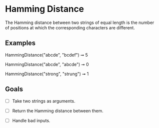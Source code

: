# Hamming Distance

The Hamming distance between two strings of equal length is the number of positions at which the corresponding characters are different.

## Examples

HammingDistance("abcde", "bcdef") ➞ 5

HammingDistance("abcde", "abcde") ➞ 0

HammingDistance("strong", "strung") ➞ 1

## Goals

- [ ] Take two strings as arguments.
- [ ] Return the Hamming distance between them.
- [ ] Handle bad inputs.

